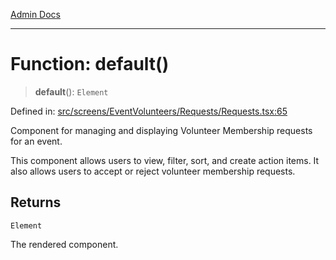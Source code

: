 [Admin Docs](/)

***

# Function: default()

> **default**(): `Element`

Defined in: [src/screens/EventVolunteers/Requests/Requests.tsx:65](https://github.com/PalisadoesFoundation/talawa-admin/blob/main/src/screens/EventVolunteers/Requests/Requests.tsx#L65)

Component for managing and displaying Volunteer Membership requests for an event.

This component allows users to view, filter, sort, and create action items. It also allows users to accept or reject volunteer membership requests.

## Returns

`Element`

The rendered component.
